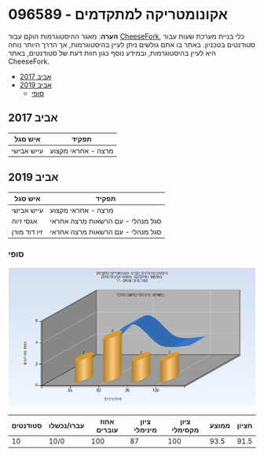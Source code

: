 # 096589 - אקונומטריקה למתקדמים

**הערה**: מאגר ההיסטוגרמות הוקם עבור [CheeseFork](https://cheesefork.cf/), כלי בניית מערכת שעות עבור סטודנטים בטכניון. באתר בו אתם גולשים ניתן לעיין בהיסטוגרמות, אך הדרך היותר נוחה היא לעיין בהיסטוגרמות, ובמידע נוסף כגון חוות דעת של סטודנטים, באתר CheeseFork.

* [אביב 2017](#201602)
* [אביב 2019](#201802)
  * [סופי](#201802-Finals)

<h2 id="201602">אביב 2017</h2>

| איש סגל | תפקיד |
| ---- | ---- |
| עייש אבישי | מרצה - אחראי מקצוע |

<h2 id="201802">אביב 2019</h2>

| איש סגל | תפקיד |
| ---- | ---- |
| עייש אבישי | מרצה - אחראי מקצוע |
| אגסי זיוה | סגל מנהלי - עם הרשאות מרצה אחראי |
| זיו דוד מורן | סגל מנהלי - עם הרשאות מרצה אחראי |

<h3 id="201802-Finals">סופי</h3>

![201802 Finals](201802/Finals.png)

| סטודנטים | עברו/נכשלו | אחוז עוברים | ציון מינימלי | ציון מקסימלי | ממוצע | חציון |
| ---- | ---- | ---- | ---- | ---- | ---- | ---- |
| 10 | 10/0 | 100 | 87 | 100 | 93.5 | 91.5 |

